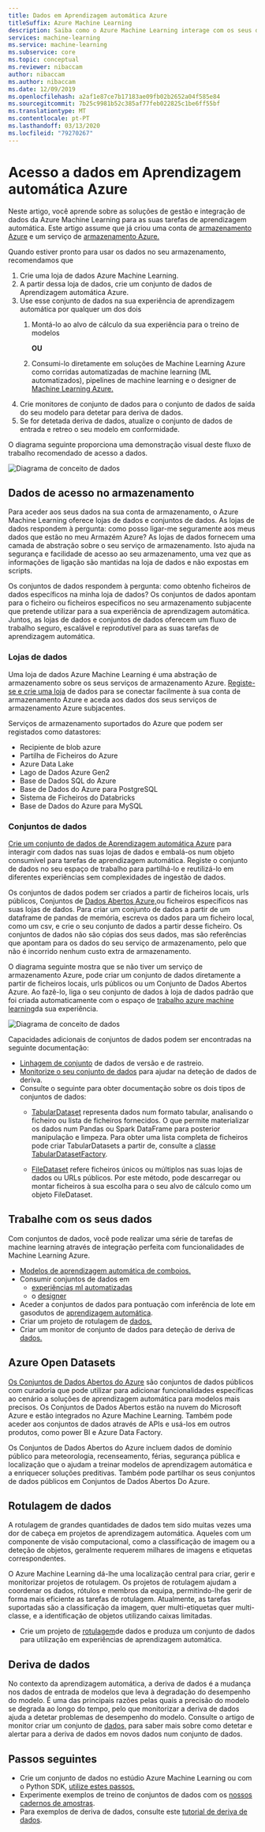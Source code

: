 ```yaml
---
title: Dados em Aprendizagem automática Azure
titleSuffix: Azure Machine Learning
description: Saiba como o Azure Machine Learning interage com os seus dados e como é utilizado através das suas experiências de aprendizagem automática.
services: machine-learning
ms.service: machine-learning
ms.subservice: core
ms.topic: conceptual
ms.reviewer: nibaccam
author: nibaccam
ms.author: nibaccam
ms.date: 12/09/2019
ms.openlocfilehash: a2af1e87ce7b17183ae09fb02b2652a04f585e84
ms.sourcegitcommit: 7b25c9981b52c385af77feb022825c1be6ff55bf
ms.translationtype: MT
ms.contentlocale: pt-PT
ms.lasthandoff: 03/13/2020
ms.locfileid: "79270267"
---
```

# <a name="data-access-in-azure-machine-learning"></a>Acesso a dados em Aprendizagem automática Azure

Neste artigo, você aprende sobre as soluções de gestão e integração de dados da Azure Machine Learning para as suas tarefas de aprendizagem automática. Este artigo assume que já criou uma conta de [armazenamento Azure](https://docs.microsoft.com/azure/storage/common/storage-quickstart-create-account?tabs=azure-portal) e um serviço de [armazenamento Azure.](https://docs.microsoft.com/azure/storage/common/storage-introduction)

Quando estiver pronto para usar os dados no seu armazenamento, recomendamos que

1. Crie uma loja de dados Azure Machine Learning.
2. A partir dessa loja de dados, crie um conjunto de dados de Aprendizagem automática Azure. 
3. Use esse conjunto de dados na sua experiência de aprendizagem automática por qualquer um dos dois 
    1. Montá-lo ao alvo de cálculo da sua experiência para o treino de modelos

        **OU** 

    1. Consumi-lo diretamente em soluções de Machine Learning Azure como corridas automatizadas de machine learning (ML automatizados), pipelines de machine learning e o designer de [Machine Learning Azure.](concept-designer.md)
4. Crie monitores de conjunto de dados para o conjunto de dados de saída do seu modelo para detetar para deriva de dados. 
5. Se for detetada deriva de dados, atualize o conjunto de dados de entrada e retreo o seu modelo em conformidade.

O diagrama seguinte proporciona uma demonstração visual deste fluxo de trabalho recomendado de acesso a dados.

![Diagrama de conceito de dados](./media/concept-data/data-concept-diagram.svg)

## <a name="access-data-in-storage"></a>Dados de acesso no armazenamento

Para aceder aos seus dados na sua conta de armazenamento, o Azure Machine Learning oferece lojas de dados e conjuntos de dados. As lojas de dados respondem à pergunta: como posso ligar-me seguramente aos meus dados que estão no meu Armazém Azure? As lojas de dados fornecem uma camada de abstração sobre o seu serviço de armazenamento. Isto ajuda na segurança e facilidade de acesso ao seu armazenamento, uma vez que as informações de ligação são mantidas na loja de dados e não expostas em scripts. 

Os conjuntos de dados respondem à pergunta: como obtenho ficheiros de dados específicos na minha loja de dados? Os conjuntos de dados apontam para o ficheiro ou ficheiros específicos no seu armazenamento subjacente que pretende utilizar para a sua experiência de aprendizagem automática. Juntos, as lojas de dados e conjuntos de dados oferecem um fluxo de trabalho seguro, escalável e reprodutível para as suas tarefas de aprendizagem automática.

### <a name="datastores"></a>Lojas de dados

Uma loja de dados Azure Machine Learning é uma abstração de armazenamento sobre os seus serviços de armazenamento Azure. [Registe-se e crie uma loja](how-to-access-data.md) de dados para se conectar facilmente à sua conta de armazenamento Azure e aceda aos dados dos seus serviços de armazenamento Azure subjacentes.

Serviços de armazenamento suportados do Azure que podem ser registados como datastores:
+ Recipiente de blob azure
+ Partilha de Ficheiros do Azure
+ Azure Data Lake
+ Lago de Dados Azure Gen2
+ Base de Dados SQL do Azure
+ Base de Dados do Azure para PostgreSQL
+ Sistema de Ficheiros do Databricks
+ Base de Dados do Azure para MySQL

### <a name="datasets"></a>Conjuntos de dados

[Crie um conjunto de dados de Aprendizagem automática Azure](how-to-create-register-datasets.md) para interagir com dados nas suas lojas de dados e embalá-os num objeto consumível para tarefas de aprendizagem automática. Registe o conjunto de dados no seu espaço de trabalho para partilhá-lo e reutilizá-lo em diferentes experiências sem complexidades de ingestão de dados.

Os conjuntos de dados podem ser criados a partir de ficheiros locais, urls públicos, Conjuntos de [Dados Abertos Azure,](#open)ou ficheiros específicos nas suas lojas de dados. Para criar um conjunto de dados a partir de um dataframe de pandas de memória, escreva os dados para um ficheiro local, como um csv, e crie o seu conjunto de dados a partir desse ficheiro. Os conjuntos de dados não são cópias dos seus dados, mas são referências que apontam para os dados do seu serviço de armazenamento, pelo que não é incorrido nenhum custo extra de armazenamento. 

O diagrama seguinte mostra que se não tiver um serviço de armazenamento Azure, pode criar um conjunto de dados diretamente a partir de ficheiros locais, urls públicos ou um Conjunto de Dados Abertos Azure. Ao fazê-lo, liga o seu conjunto de dados à loja de dados padrão que foi criada automaticamente com o espaço de [trabalho azure machine learning](concept-workspace.md)da sua experiência.

![Diagrama de conceito de dados](./media/concept-data/dataset-workflow.svg)

Capacidades adicionais de conjuntos de dados podem ser encontradas na seguinte documentação:

+ [Linhagem de conjunto](how-to-version-track-datasets.md) de dados de versão e de rastreio.
+ [Monitorize o seu conjunto de dados](how-to-monitor-datasets.md) para ajudar na deteção de dados de deriva.
+  Consulte o seguinte para obter documentação sobre os dois tipos de conjuntos de dados:
    + [TabularDataset](https://docs.microsoft.com/python/api/azureml-core/azureml.data.tabulardataset?view=azure-ml-py) representa dados num formato tabular, analisando o ficheiro ou lista de ficheiros fornecidos. O que permite materializar os dados num Pandas ou Spark DataFrame para posterior manipulação e limpeza. Para obter uma lista completa de ficheiros pode criar TabularDatasets a partir de, consulte a [classe TabularDatasetFactory](https://aka.ms/tabulardataset-api-reference).

    + [FileDataset](https://docs.microsoft.com/python/api/azureml-core/azureml.data.file_dataset.filedataset?view=azure-ml-py) refere ficheiros únicos ou múltiplos nas suas lojas de dados ou URLs públicos. Por este método, pode descarregar ou montar ficheiros à sua escolha para o seu alvo de cálculo como um objeto FileDataset.

## <a name="work-with-your-data"></a>Trabalhe com os seus dados

Com conjuntos de dados, você pode realizar uma série de tarefas de machine learning através de integração perfeita com funcionalidades de Machine Learning Azure. 

+ [Modelos de aprendizagem automática de comboios.](how-to-train-with-datasets.md)
+ Consumir conjuntos de dados em 
     + [experiências ml automatizadas](how-to-use-automated-ml-for-ml-models.md)
     + o [designer](tutorial-designer-automobile-price-train-score.md#import-data) 
+ Aceder a conjuntos de dados para pontuação com inferência de lote em gasodutos de [aprendizagem automática](how-to-create-your-first-pipeline.md).
+ Criar um projeto de rotulagem de [dados.](#label)
+ Criar um monitor de conjunto de dados para deteção de deriva de [dados.](#drift)

<a name="open"></a>

## <a name="azure-open-datasets"></a>Azure Open Datasets

[Os Conjuntos de Dados Abertos do Azure](how-to-create-register-datasets.md#create-datasets-with-azure-open-datasets) são conjuntos de dados públicos com curadoria que pode utilizar para adicionar funcionalidades específicas ao cenário a soluções de aprendizagem automática para modelos mais precisos. Os Conjuntos de Dados Abertos estão na nuvem do Microsoft Azure e estão integrados no Azure Machine Learning. Também pode aceder aos conjuntos de dados através de APIs e usá-los em outros produtos, como power BI e Azure Data Factory.

Os Conjuntos de Dados Abertos do Azure incluem dados de domínio público para meteorologia, recenseamento, férias, segurança pública e localização que o ajudam a treinar modelos de aprendizagem automática e a enriquecer soluções preditivas. Também pode partilhar os seus conjuntos de dados públicos em Conjuntos de Dados Abertos Do Azure.

<a name="label"></a>

## <a name="data-labeling"></a>Rotulagem de dados

A rotulagem de grandes quantidades de dados tem sido muitas vezes uma dor de cabeça em projetos de aprendizagem automática. Aqueles com um componente de visão computacional, como a classificação de imagem ou a deteção de objetos, geralmente requerem milhares de imagens e etiquetas correspondentes.

O Azure Machine Learning dá-lhe uma localização central para criar, gerir e monitorizar projetos de rotulagem. Os projetos de rotulagem ajudam a coordenar os dados, rótulos e membros da equipa, permitindo-lhe gerir de forma mais eficiente as tarefas de rotulagem. Atualmente, as tarefas suportadas são a classificação da imagem, quer multi-etiquetas quer multi-classe, e a identificação de objetos utilizando caixas limitadas.

+ Crie um projeto de [rotulagem](how-to-create-labeling-projects.md)de dados e produza um conjunto de dados para utilização em experiências de aprendizagem automática.

<a name="drift"></a>

## <a name="data-drift"></a>Deriva de dados

No contexto da aprendizagem automática, a deriva de dados é a mudança nos dados de entrada de modelos que leva à degradação do desempenho do modelo. É uma das principais razões pelas quais a precisão do modelo se degrada ao longo do tempo, pelo que monitorizar a deriva de dados ajuda a detetar problemas de desempenho do modelo.
Consulte o artigo de monitor criar um conjunto de [dados,](how-to-monitor-datasets.md) para saber mais sobre como detetar e alertar para a deriva de dados em novos dados num conjunto de dados.

## <a name="next-steps"></a>Passos seguintes 

+ Crie um conjunto de dados no estúdio Azure Machine Learning ou com o Python SDK, [utilize estes passos.](how-to-create-register-datasets.md)
+ Experimente exemplos de treino de conjuntos de dados com os [nossos cadernos de amostras](https://aka.ms/dataset-tutorial).
+ Para exemplos de deriva de dados, consulte este [tutorial de deriva de dados](https://aka.ms/datadrift-notebook).
